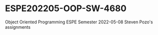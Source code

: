 # ESPE202205-OOP-SW-4680
Object Oriented Programming ESPE Semester 2022-05-08
Steven Pozo's assignments

